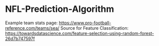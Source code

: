 # NFL-Prediction-Algorithm
Example team stats page: https://www.pro-football-reference.com/teams/sea/
Source for Feature Classification: https://towardsdatascience.com/feature-selection-using-random-forest-26d7b747597f

